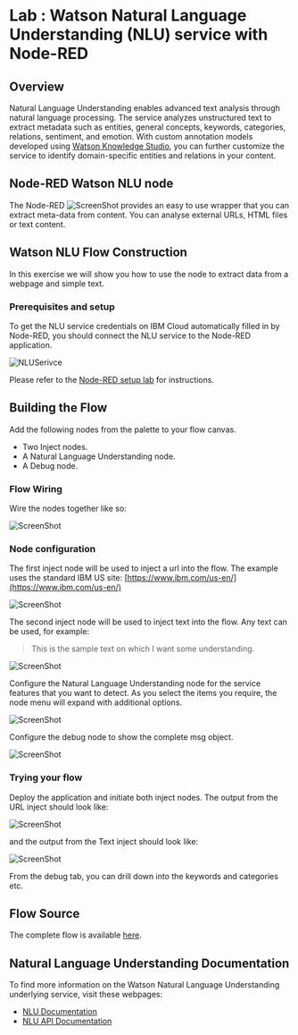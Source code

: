 # Lab : Watson Natural Language Understanding (NLU) service with Node-RED

## Overview
Natural Language Understanding enables advanced text analysis through natural language processing. The service analyzes unstructured text to extract metadata such as entities, general concepts, keywords, categories, relations, sentiment, and emotion. With custom annotation models developed using [Watson Knowledge Studio](https://www.ibm.com/watson/services/knowledge-studio/), you can further customize the service to identify domain-specific entities and relations in your content.

## Node-RED Watson  NLU node
The Node-RED ![ScreenShot](images/nlu_node.jpg) provides an easy to use wrapper that you can extract meta-data from content. You can analyse external URLs, HTML files or text content.

## Watson NLU Flow Construction
In this exercise we will show you how to use the node to extract data from a webpage and simple text.

### Prerequisites and setup
To get the NLU service credentials on IBM Cloud automatically filled in by Node-RED, you should connect the NLU service to the Node-RED application.

![NLUSerivce](images/nlu_service.png)

Please refer to the [Node-RED setup lab](/introduction_to_node_red/README.md) for instructions.

## Building the Flow
Add the following nodes from the palette to your flow canvas.
*	Two Inject nodes.
*	A Natural Language Understanding node.
* A Debug node.

### Flow Wiring
Wire the nodes together like so:

![ScreenShot](images/nlu_flow.jpg)

### Node configuration

The first inject node will be used to inject a url into the flow. The example uses the standard IBM US site: [https://www.ibm.com/us-en/](https://www.ibm.com/us-en/)

![ScreenShot](images/nlu_inject_url.jpg)

The second inject node will be used to inject text into the flow. Any text can be used,  for example:
>	This is the sample text on which I want some understanding.

![ScreenShot](images/nlu_inject_text.jpg)

Configure the Natural Language Understanding node for the service features that you want to detect. As you select the items you require, the node menu will expand with additional options.

![ScreenShot](images/nlu_node_detials.jpg)

Configure the debug node to show the complete msg object.

![ScreenShot](images/nlu_debug.jpg)

### Trying your flow
Deploy the application and initiate both inject nodes. The output from the URL inject should look like:

![ScreenShot](images/nlu_url_output.jpg)

and the output from the Text inject should look like:

![ScreenShot](images/nlu_text_output.jpg)

From the debug tab, you can drill down into the keywords and categories etc.

## Flow Source
The complete flow is available [here](nlu_flow.json).


## Natural Language Understanding Documentation
To find more information on the Watson Natural Language Understanding underlying service, visit these webpages:
- [NLU Documentation](https://console.bluemix.net/docs/services/natural-language-understanding/index.html)
- [NLU API Documentation](https://www.ibm.com/watson/developercloud/natural-language-understanding/api/v1/)
